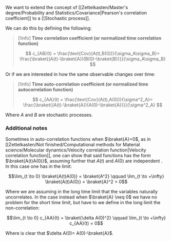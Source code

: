 We want to extend the concept of [[Zettelkasten/Master's degree/Probability and Statistics/Covariance|Pearson's correlation coefficient]] to a [[Stochastic process]].

We can do this by defining the following:

>[!info] **Time correlation coefficient (or normalized time correlation function)**
>
>$$ c_{AB}(t) = \frac{\text{Cov}(A(t),B(0))}{\sigma_A\sigma_B}= \frac{\braket{(A(t)-\braket{A})(B(0)-\braket{B})}}{\sigma_A\sigma_B} $$

Or if we are interested in how the same observable changes over time:

>[!info] **Time auto-correlation coefficient (or normalized time autocorrelation function)**
>
>$$ c_{AA}(t) = \frac{\text{Cov}(A(t),A(0))}{\sigma^2_A}= \frac{\braket{(A(t)-\braket{A})(A(0)-\braket{A})}}{\sigma^2_A} $$

Where $A$ and $B$ are stochastic processes.

### Additional notes
Sometimes in auto-correlation functions when $\braket{A}=0$, as in [[Zettelkasten/Not finished/Computational methods for Material science/Molecular dynamics/Velocity correlation function|Velocity correlation function]], one can show that said functions has the form $\braket{A(t)A(0)}$, assuming further that $A(t)$ and $A(0)$ are independent .
In this case one has in the limit:

$$\lim_{t \to 0} \braket{A(t)A(0)} = \braket{A^2} \qquad \lim_{t \to +\infty} \braket{A(t)A(0)} = \braket{A}^2 = 0$$

Where we are assuming in the long time limit that the variables naturally uncorrelates.
In the case instead when $\braket{A} \neq 0$ we have no problem for the short time limit, but have to we define in the long limit the non-correlation:

$$\lim_{t \to 0} c_{AA}(t) = \braket{\delta A(0)^2} \qquad \lim_{t \to +\infty} c_{AA}(t)  = 0$$

Where is clear that $\delta A(0)= A(0)-\braket{A}$.

